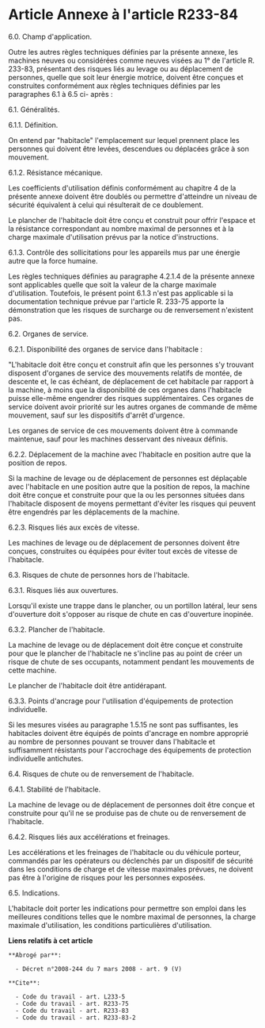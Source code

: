 # Article Annexe à l'article R233-84

6.0. Champ d'application.

Outre les autres règles techniques définies par la présente annexe, les machines neuves ou considérées comme neuves visées au
1° de l'article R. 233-83, présentant des risques liés au levage ou au déplacement de personnes, quelle que soit leur énergie
motrice, doivent être conçues et construites conformément aux règles techniques définies par les paragraphes 6.1 à 6.5 ci-
après :

6.1. Généralités.

6.1.1. Définition.

On entend par "habitacle" l'emplacement sur lequel prennent place les personnes qui doivent être levées, descendues ou
déplacées grâce à son mouvement.

6.1.2. Résistance mécanique.

Les coefficients d'utilisation définis conformément au chapitre 4 de la présente annexe doivent être doublés ou permettre
d'atteindre un niveau de sécurité équivalent à celui qui résulterait de ce doublement.

Le plancher de l'habitacle doit être conçu et construit pour offrir l'espace et la résistance correspondant au nombre maximal
de personnes et à la charge maximale d'utilisation prévus par la notice d'instructions.

6.1.3. Contrôle des sollicitations pour les appareils mus par une énergie autre que la force humaine.

Les règles techniques définies au paragraphe 4.2.1.4 de la présente annexe sont applicables quelle que soit la valeur de la
charge maximale d'utilisation. Toutefois, le présent point 6.1.3 n'est pas applicable si la documentation technique prévue
par l'article R. 233-75 apporte la démonstration que les risques de surcharge ou de renversement n'existent pas.

6.2. Organes de service.

6.2.1. Disponibilité des organes de service dans l'habitacle :

"L'habitacle doit être conçu et construit afin que les personnes s'y trouvant disposent d'organes de service des mouvements
relatifs de montée, de descente et, le cas échéant, de déplacement de cet habitacle par rapport à la machine, à moins que la
disponibilité de ces organes dans l'habitacle puisse elle-même engendrer des risques supplémentaires. Ces organes de service
doivent avoir priorité sur les autres organes de commande de même mouvement, sauf sur les dispositifs d'arrêt d'urgence.

Les organes de service de ces mouvements doivent être à commande maintenue, sauf pour les machines desservant des niveaux
définis.

6.2.2. Déplacement de la machine avec l'habitacle en position autre que la position de repos.

Si la machine de levage ou de déplacement de personnes est déplaçable avec l'habitacle en une position autre que la position
de repos, la machine doit être conçue et construite pour que la ou les personnes situées dans l'habitacle disposent de moyens
permettant d'éviter les risques qui peuvent être engendrés par les déplacements de la machine.

6.2.3. Risques liés aux excès de vitesse.

Les machines de levage ou de déplacement de personnes doivent être conçues, construites ou équipées pour éviter tout excès de
vitesse de l'habitacle.

6.3. Risques de chute de personnes hors de l'habitacle.

6.3.1. Risques liés aux ouvertures.

Lorsqu'il existe une trappe dans le plancher, ou un portillon latéral, leur sens d'ouverture doit s'opposer au risque de
chute en cas d'ouverture inopinée.

6.3.2. Plancher de l'habitacle.

La machine de levage ou de déplacement doit être conçue et construite pour que le plancher de l'habitacle ne s'incline pas au
point de créer un risque de chute de ses occupants, notamment pendant les mouvements de cette machine.

Le plancher de l'habitacle doit être antidérapant.

6.3.3. Points d'ancrage pour l'utilisation d'équipements de protection individuelle.

Si les mesures visées au paragraphe 1.5.15 ne sont pas suffisantes, les habitacles doivent être équipés de points d'ancrage
en nombre approprié au nombre de personnes pouvant se trouver dans l'habitacle et suffisamment résistants pour l'accrochage
des équipements de protection individuelle antichutes.

6.4. Risques de chute ou de renversement de l'habitacle.

6.4.1. Stabilité de l'habitacle.

La machine de levage ou de déplacement de personnes doit être conçue et construite pour qu'il ne se produise pas de chute ou
de renversement de l'habitacle.

6.4.2. Risques liés aux accélérations et freinages.

Les accélérations et les freinages de l'habitacle ou du véhicule porteur, commandés par les opérateurs ou déclenchés par un
dispositif de sécurité dans les conditions de charge et de vitesse maximales prévues, ne doivent pas être à l'origine de
risques pour les personnes exposées.

6.5. Indications.

L'habitacle doit porter les indications pour permettre son emploi dans les meilleures conditions telles que le nombre maximal
de personnes, la charge maximale d'utilisation, les conditions particulières d'utilisation.

**Liens relatifs à cet article**

	**Abrogé par**:

	  - Décret n°2008-244 du 7 mars 2008 - art. 9 (V)

	**Cite**:

	  - Code du travail - art. L233-5
	  - Code du travail - art. R233-75
	  - Code du travail - art. R233-83
	  - Code du travail - art. R233-83-2
